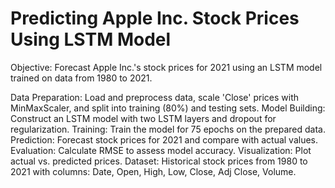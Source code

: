 # Predicting Apple Inc. Stock Prices Using LSTM Model
Objective: Forecast Apple Inc.'s stock prices for 2021 using an LSTM model trained on data from 1980 to 2021.

Data Preparation: Load and preprocess data, scale 'Close' prices with MinMaxScaler, and split into training (80%) and testing sets.
Model Building: Construct an LSTM model with two LSTM layers and dropout for regularization.
Training: Train the model for 75 epochs on the prepared data.
Prediction: Forecast stock prices for 2021 and compare with actual values.
Evaluation: Calculate RMSE to assess model accuracy.
Visualization: Plot actual vs. predicted prices.
Dataset: Historical stock prices from 1980 to 2021 with columns: Date, Open, High, Low, Close, Adj Close, Volume.
